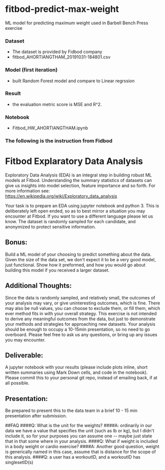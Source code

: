 # fitbod-predict-max-weight
ML model for predicting maximum weight used in Barbell Bench Press exercise 

### Dataset
  - The dataset is provided by Fidbod company
  - fitbod_AHORTIANGTHAM_20191031-184801.csv

### Model (first iteration)
  - built Random Forest model and compare to Linear regrssion

### Result
  - the evaluation metric score is MSE and R^2.
   
### Notebook 
  - Fitbod_HW_AHORTIANGTHAM.ipynb
  
### The following is the instruction from Fidbod
# Fitbod Explaratory Data Analysis
Exploratory Data Analysis (EDA) is an integral step in building robust ML models at Fitbod. Understanding the summary statistics of datasets can give us insights into model selection, feature importance and so forth. For more information see: https://en.wikipedia.org/wiki/Exploratory_data_analysis

Your task is to prepare an EDA using jupyter notebook and python 3. This is deliberately left open ended, so as to best mirror a situation you may encounter at Fitbod. If you want to use a different language please let us know. The dataset is randomly sampled for each candidate, and anonymized to protect sensitive information.


## Bonus:
Build a ML model of your choosing to predict something about the data. Given the size of the data set, we don't expect it to be a very good model, just functional. Show how it preformed, and how you would go about building this model if you received a larger dataset.

## Additional Thoughts:
Since the data is randomly sampled, and relatively small, the outcomes of your analysis may vary, or give uninteresting outcomes, which is fine. There may also be null values, you can choose to exclude them, or fill them, which ever method fits in with your overall strategy. This exercise is not intended to derive any meaningful outcomes from the data, but just to demonstrate your methods and strategies for approaching new datasets. Your analysis should be enough to occupy a 10-15min presentation, so no need to go overboard. Please feel free to ask us any questions, or bring up any issues you may encounter.

## Deliverable: 
A jupyter notebook with your results (please include plots inline, short written summaries using Mark Down cells, and code in the notebook). Please commit this to your personal git repo, instead of emailing back, if at all possible. 

## Presentation: 
Be prepared to present this to the data team in a brief 10 - 15 min presentation after submission.

##FAQ
####Q: What is the unit for the weights?
####A: ordinarily in our data we have a value that specifies the unit (such as lb or kg), but I didn't include it, so for your purposes you can assume one -- maybe just state that in that some where in your analysis.
####Q: What if weight is included in a body weight or cardio exercise?
####A: Another good question, weight is generically named in this case, assume that is distance for the scope of this analysis. 
####Q: a user has a workoutID, and a workoutID has singlesetID(s)
